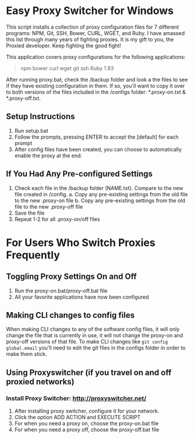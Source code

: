 # Easy Proxy Switcher for Windows

This script installs a collection of proxy configuration files for 7 different programs: NPM, Git, SSH, Bower, CURL, WGET, and Ruby. I have amassed this list through many years of fighting proxies. It is my gift to you, the Proxied developer. Keep fighting the good fight!

This application covers proxy configurations for the following applications:

> npm
> bower
> curl
> wget
> git
> ssh
> Ruby 1.93

After running proxy.bat, check the /backup folder and look a the files to see if they have existing configuration in them. If so, you'll want to copy it over to both versions of the files included in the /configs folder: *.proxy-on.txt & *.proxy-off.txt.


## Setup Instructions

1. Run setup.bat
2. Follow the prompts, pressing ENTER to accept the [default] for each prompt
3. After config files have been created, you can choose to automatically enable the proxy at the end.


## If You Had Any Pre-configured Settings

1. Check each file in the /backup folder (NAME.txt). Compare to the new file created in /config.
  a. Copy any pre-existing settings from the old file to the new .proxy-on file
  b. Copy any pre-existing settings from the old file to the new .proxy-off file
2. Save the file
3. Repeat 1-2 for all .proxy-on/off files


# For Users Who Switch Proxies Frequently

## Toggling Proxy Settings On and Off

1. Run the proxy-on.bat/proxy-off.bat file
2. All your favorite applications have now been configured


## Making CLI changes to config files

When making CLI changes to any of the software config files, it will only change the file that is currently in use, it will not change the proxy-on and proxy-off versions of that file. To make CLI changes like `git config global.email` you'll need to edit the git files in the configs folder in order to make them stick.


## Using Proxyswitcher (if you travel on and off proxied networks)

### Install Proxy Switcher: http://proxyswitcher.net/

1. After installing proxy switcher, configure it for your network.
2. Click the option ADD ACTION and EXECUTE SCRIPT
3. For when you need a proxy on, choose the proxy-on.bat file
4. For when you need a proxy off, choose the proxy-off.bat file
